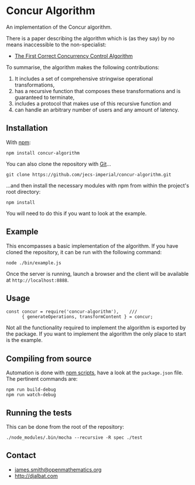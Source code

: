 # Concur Algorithm

An implementation of the Concur algorithm.

There is a paper describing the algorithm which is (as they say) by no means inaccessible to the non-specialist:

* [The First Correct Concurrency Control Algorithm](http://djalbat.com/TFCCCA.pdf)

To summarise, the algorithm makes the following contributions:

1. It includes a set of comprehensive stringwise operational transformations,
2. has a recursive function that composes these transformations and is guaranteed to terminate,
3. includes a protocol that makes use of this recursive function and
4. can handle an arbitrary number of users and any amount of latency.

## Installation

With [npm](https://www.npmjs.com/):

    npm install concur-algorithm

You can also clone the repository with [Git](https://git-scm.com/)...

    git clone https://github.com/jecs-imperial/concur-algorithm.git

...and then install the necessary modules with npm from within the project's root directory:

    npm install

You will need to do this if you want to look at the example.

## Example

This encompasses a basic implementation of the algorithm. If you have cloned the repository, it can be run with the following command:

    node ./bin/example.js

Once the server is running, launch a browser and the client will be available at `http://localhost:8888`.

## Usage

    const concur = require('concur-algorithm'),    ///
          { generateOperations, transformContent } = concur;

Not all the functionality required to implement the algorithm is exported by the package. If you want to implement the algorithm the only place to start is the example.

## Compiling from source

Automation is done with [npm scripts](https://docs.npmjs.com/misc/scripts), have a look at the `package.json` file. The pertinent commands are:

    npm run build-debug
    npm run watch-debug

## Running the tests

This can be done from the root of the repository:

    ./node_modules/.bin/mocha --recursive -R spec ./test

## Contact

- james.smith@openmathematics.org
- http://djalbat.com
